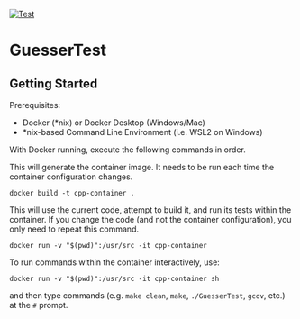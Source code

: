 [![Test](https://github.com/ChicoState/q03-annasehgal/actions/workflows/ci.yml/badge.svg)](https://github.com/ChicoState/q03-annasehgal/actions/workflows/ci.yml)

# GuesserTest

## Getting Started

Prerequisites:
* Docker (\*nix) or Docker Desktop (Windows/Mac)
* \*nix-based Command Line Environment (i.e. WSL2 on Windows)

With Docker running, execute the following commands in order.

This will generate the container image. It needs to be run each time the
container configuration changes.

`docker build -t cpp-container .`

This will use the current code, attempt to build it, and run its tests
within the container. If you change the code (and not the container
configuration), you only need to repeat this command.

`docker run -v "$(pwd)":/usr/src -it cpp-container`

To run commands within the container interactively, use:

`docker run -v "$(pwd)":/usr/src -it cpp-container sh`

and then type commands (e.g. `make clean`, `make`, `./GuesserTest`, `gcov`, etc.) at the `#` prompt.
